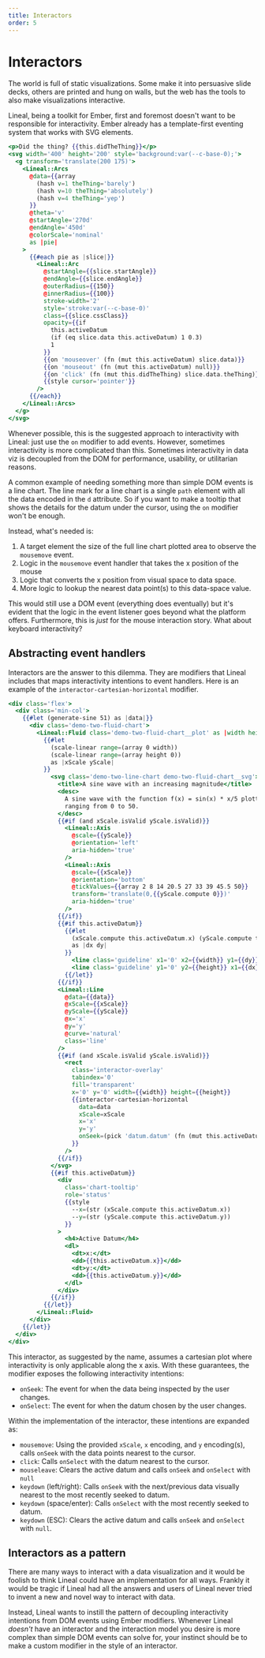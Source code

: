 ```yaml
---
title: Interactors
order: 5
---
```


# Interactors

The world is full of static visualizations. Some make it into persuasive slide decks, others are printed and hung on walls, but the web has the tools to also make visualizations interactive.

Lineal, being a toolkit for Ember, first and foremost doesn't want to be responsible for interactivity. Ember already has a template-first eventing system that works with SVG elements.

```hbs preview-template
<p>Did the thing? {{this.didTheThing}}</p>
<svg width='400' height='200' style='background:var(--c-base-0);'>
  <g transform='translate(200 175)'>
    <Lineal::Arcs
      @data={{array
        (hash v=1 theThing='barely')
        (hash v=10 theThing='absolutely')
        (hash v=4 theThing='yep')
      }}
      @theta='v'
      @startAngle='270d'
      @endAngle='450d'
      @colorScale='nominal'
      as |pie|
    >
      {{#each pie as |slice|}}
        <Lineal::Arc
          @startAngle={{slice.startAngle}}
          @endAngle={{slice.endAngle}}
          @outerRadius={{150}}
          @innerRadius={{100}}
          stroke-width='2'
          style='stroke:var(--c-base-0)'
          class={{slice.cssClass}}
          opacity={{if
            this.activeDatum
            (if (eq slice.data this.activeDatum) 1 0.3)
            1
          }}
          {{on 'mouseover' (fn (mut this.activeDatum) slice.data)}}
          {{on 'mouseout' (fn (mut this.activeDatum) null)}}
          {{on 'click' (fn (mut this.didTheThing) slice.data.theThing)}}
          {{style cursor='pointer'}}
        />
      {{/each}}
    </Lineal::Arcs>
  </g>
</svg>
```

Whenever possible, this is the suggested approach to interactivity with Lineal: just use the `on` modifier to add events. However, sometimes interactivity is more complicated than this. Sometimes interactivity in data viz is decoupled from the DOM for performance, usability, or utilitarian reasons.

A common example of needing something more than simple DOM events is a line chart. The line mark for a line chart is a single `path` element with all the data encoded in the `d` attribute. So if you want to make a tooltip that shows the details for the datum under the cursor, using the `on` modifier won't be enough.

Instead, what's needed is:

1. A target element the size of the full line chart plotted area to observe the `mousemove` event.
2. Logic in the `mousemove` event handler that takes the x position of the mouse
3. Logic that converts the x position from visual space to data space.
4. More logic to lookup the nearest data point(s) to this data-space value.

This would still use a DOM event (everything does eventually) but it's evident that the logic in the event listener goes beyond what the platform offers. Furthermore, this is _just_ for the mouse interaction story. What about keyboard interactivity?

## Abstracting event handlers

Interactors are the answer to this dilemma. They are modifiers that Lineal includes that maps interactivity intentions to event handlers. Here is an example of the `interactor-cartesian-horizontal` modifier.

```hbs preview-template
<div class='flex'>
  <div class='min-col'>
    {{#let (generate-sine 51) as |data|}}
      <div class='demo-two-fluid-chart'>
        <Lineal::Fluid class='demo-two-fluid-chart__plot' as |width height|>
          {{#let
            (scale-linear range=(array 0 width))
            (scale-linear range=(array height 0))
            as |xScale yScale|
          }}
            <svg class='demo-two-line-chart demo-two-fluid-chart__svg'>
              <title>A sine wave with an increasing magnitude</title>
              <desc>
                A sine wave with the function f(x) = sin(x) * x/5 plotted with x values
                ranging from 0 to 50.
              </desc>
              {{#if (and xScale.isValid yScale.isValid)}}
                <Lineal::Axis
                  @scale={{yScale}}
                  @orientation='left'
                  aria-hidden='true'
                />
                <Lineal::Axis
                  @scale={{xScale}}
                  @orientation='bottom'
                  @tickValues={{array 2 8 14 20.5 27 33 39 45.5 50}}
                  transform='translate(0,{{yScale.compute 0}})'
                  aria-hidden='true'
                />
              {{/if}}
              {{#if this.activeDatum}}
                {{#let
                  (xScale.compute this.activeDatum.x) (yScale.compute this.activeDatum.y)
                  as |dx dy|
                }}
                  <line class='guideline' x1='0' x2={{width}} y1={{dy}} y2={{dy}} />
                  <line class='guideline' y1='0' y2={{height}} x1={{dx}} x2={{dx}} />
                {{/let}}
              {{/if}}
              <Lineal::Line
                @data={{data}}
                @xScale={{xScale}}
                @yScale={{yScale}}
                @x='x'
                @y='y'
                @curve='natural'
                class='line'
              />
              {{#if (and xScale.isValid yScale.isValid)}}
                <rect
                  class='interactor-overlay'
                  tabindex='0'
                  fill='transparent'
                  x='0' y='0' width={{width}} height={{height}}
                  {{interactor-cartesian-horizontal
                    data=data
                    xScale=xScale
                    x='x'
                    y='y'
                    onSeek=(pick 'datum.datum' (fn (mut this.activeDatum)))
                  }}
                />
              {{/if}}
            </svg>
            {{#if this.activeDatum}}
              <div
                class='chart-tooltip'
                role='status'
                {{style
                  --x=(str (xScale.compute this.activeDatum.x))
                  --y=(str (yScale.compute this.activeDatum.y))
                }}
              >
                <h4>Active Datum</h4>
                <dl>
                  <dt>x:</dt>
                  <dd>{{this.activeDatum.x}}</dd>
                  <dt>y:</dt>
                  <dd>{{this.activeDatum.y}}</dd>
                </dl>
              </div>
            {{/if}}
          {{/let}}
        </Lineal::Fluid>
      </div>
    {{/let}}
  </div>
</div>
```

This interactor, as suggested by the name, assumes a cartesian plot where interactivity is only applicable along the x axis. With these guarantees, the modifier exposes the following interactivity intentions:

- `onSeek`: The event for when the data being inspected by the user changes.
- `onSelect`: The event for when the datum chosen by the user changes.

Within the implementation of the interactor, these intentions are expanded as:

- `mousemove`: Using the provided `xScale`, `x` encoding, and `y` encoding(s), calls `onSeek` with the data points nearest to the cursor.
- `click`: Calls `onSelect` with the datum nearest to the cursor.
- `mouseleave`: Clears the active datum and calls `onSeek` and `onSelect` with `null`
- `keydown` (left/right): Calls `onSeek` with the next/previous data visually nearest to the most recently seeked to datum.
- `keydown` (space/enter): Calls `onSelect` with the most recently seeked to datum.
- `keydown` (ESC): Clears the active datum and calls `onSeek` and `onSelect` with `null`.

## Interactors as a pattern

There are many ways to interact with a data visualization and it would be foolish to think Lineal could have an implementation for all ways. Frankly it would be tragic if Lineal had all the answers and users of Lineal never tried to invent a new and novel way to interact with data.

Instead, Lineal wants to instill the pattern of decoupling interactivity intentions from DOM events using Ember modifiers. Whenever Lineal _doesn't_ have an interactor and the interaction model you desire is more complex than simple DOM events can solve for, your instinct should be to make a custom modifier in the style of an interactor.
